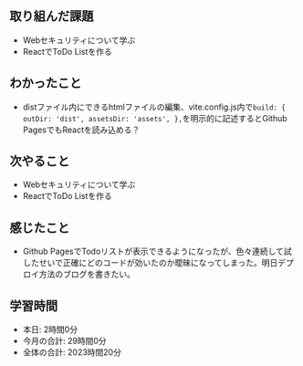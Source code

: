 ## 取り組んだ課題
- Webセキュリティについて学ぶ
- ReactでToDo Listを作る
## わかったこと
- distファイル内にできるhtmlファイルの編集、vite.config.js内で`build: {
    outDir: 'dist',
    assetsDir: 'assets',
    },`を明示的に記述するとGithub PagesでもReactを読み込める？
## 次やること
- Webセキュリティについて学ぶ
- ReactでToDo Listを作る
## 感じたこと
- Github PagesでTodoリストが表示できるようになったが、色々連続して試したせいで正確にどのコードが効いたのか曖昧になってしまった。明日デプロイ方法のブログを書きたい。
## 学習時間
- 本日: 2時間0分
- 今月の合計: 29時間0分
- 全体の合計: 2023時間20分
